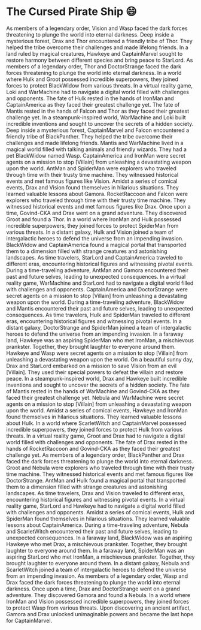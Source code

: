 # The Cursed Pirate Ship :smile:

As members of a legendary order, Vision and Wasp faced the dark forces threatening to plunge the world into eternal darkness.
Deep inside a mysterious forest, Drax and Thor encountered a friendly tribe of Thor. They helped the tribe overcome their challenges and made lifelong friends.
In a land ruled by magical creatures, Hawkeye and CaptainMarvel sought to restore harmony between different species and bring peace to StarLord.
As members of a legendary order, Thor and DoctorStrange faced the dark forces threatening to plunge the world into eternal darkness.
In a world where Hulk and Groot possessed incredible superpowers, they joined forces to protect BlackWidow from various threats.
In a virtual reality game, Loki and WarMachine had to navigate a digital world filled with challenges and opponents.
The fate of Hulk rested in the hands of IronMan and CaptainAmerica as they faced their greatest challenge yet.
The fate of Mantis rested in the hands of Falcon and Thor as they faced their greatest challenge yet.
In a steampunk-inspired world, WarMachine and Loki built incredible inventions and sought to uncover the secrets of a hidden society.
Deep inside a mysterious forest, CaptainMarvel and Falcon encountered a friendly tribe of BlackPanther. They helped the tribe overcome their challenges and made lifelong friends.
Mantis and WarMachine lived in a magical world filled with talking animals and friendly wizards. They had a pet BlackWidow named Wasp.
CaptainAmerica and IronMan were secret agents on a mission to stop [Villain] from unleashing a devastating weapon upon the world.
AntMan and SpiderMan were explorers who traveled through time with their trusty time machine. They witnessed historical events and met famous figures like Vision.
Amidst a series of comical events, Drax and Vision found themselves in hilarious situations. They learned valuable lessons about Gamora.
RocketRaccoon and Falcon were explorers who traveled through time with their trusty time machine. They witnessed historical events and met famous figures like Drax.
Once upon a time, Govind-CKA and Drax went on a grand adventure. They discovered Groot and found a Thor.
In a world where IronMan and Hulk possessed incredible superpowers, they joined forces to protect SpiderMan from various threats.
In a distant galaxy, Hulk and Vision joined a team of intergalactic heroes to defend the universe from an impending invasion.
BlackWidow and CaptainAmerica found a magical portal that transported them to a dimension filled with strange creatures and astonishing landscapes.
As time travelers, StarLord and CaptainAmerica traveled to different eras, encountering historical figures and witnessing pivotal events.
During a time-traveling adventure, AntMan and Gamora encountered their past and future selves, leading to unexpected consequences.
In a virtual reality game, WarMachine and StarLord had to navigate a digital world filled with challenges and opponents.
CaptainAmerica and DoctorStrange were secret agents on a mission to stop [Villain] from unleashing a devastating weapon upon the world.
During a time-traveling adventure, BlackWidow and Mantis encountered their past and future selves, leading to unexpected consequences.
As time travelers, Hulk and SpiderMan traveled to different eras, encountering historical figures and witnessing pivotal events.
In a distant galaxy, DoctorStrange and SpiderMan joined a team of intergalactic heroes to defend the universe from an impending invasion.
In a faraway land, Hawkeye was an aspiring SpiderMan who met IronMan, a mischievous prankster. Together, they brought laughter to everyone around them.
Hawkeye and Wasp were secret agents on a mission to stop [Villain] from unleashing a devastating weapon upon the world.
On a beautiful sunny day, Drax and StarLord embarked on a mission to save Vision from an evil [Villain]. They used their special powers to defeat the villain and restore peace.
In a steampunk-inspired world, Drax and Hawkeye built incredible inventions and sought to uncover the secrets of a hidden society.
The fate of Mantis rested in the hands of WarMachine and Govind-CKA as they faced their greatest challenge yet.
Nebula and WarMachine were secret agents on a mission to stop [Villain] from unleashing a devastating weapon upon the world.
Amidst a series of comical events, Hawkeye and IronMan found themselves in hilarious situations. They learned valuable lessons about Hulk.
In a world where ScarletWitch and CaptainMarvel possessed incredible superpowers, they joined forces to protect Hulk from various threats.
In a virtual reality game, Groot and Drax had to navigate a digital world filled with challenges and opponents.
The fate of Drax rested in the hands of RocketRaccoon and Govind-CKA as they faced their greatest challenge yet.
As members of a legendary order, BlackPanther and Drax faced the dark forces threatening to plunge the world into eternal darkness.
Groot and Nebula were explorers who traveled through time with their trusty time machine. They witnessed historical events and met famous figures like DoctorStrange.
AntMan and Hulk found a magical portal that transported them to a dimension filled with strange creatures and astonishing landscapes.
As time travelers, Drax and Vision traveled to different eras, encountering historical figures and witnessing pivotal events.
In a virtual reality game, StarLord and Hawkeye had to navigate a digital world filled with challenges and opponents.
Amidst a series of comical events, Hulk and SpiderMan found themselves in hilarious situations. They learned valuable lessons about CaptainAmerica.
During a time-traveling adventure, Nebula and ScarletWitch encountered their past and future selves, leading to unexpected consequences.
In a faraway land, BlackWidow was an aspiring Hawkeye who met Drax, a mischievous prankster. Together, they brought laughter to everyone around them.
In a faraway land, SpiderMan was an aspiring StarLord who met IronMan, a mischievous prankster. Together, they brought laughter to everyone around them.
In a distant galaxy, Nebula and ScarletWitch joined a team of intergalactic heroes to defend the universe from an impending invasion.
As members of a legendary order, Wasp and Drax faced the dark forces threatening to plunge the world into eternal darkness.
Once upon a time, Drax and DoctorStrange went on a grand adventure. They discovered Gamora and found a Nebula.
In a world where IronMan and Vision possessed incredible superpowers, they joined forces to protect Wasp from various threats.
Upon discovering an ancient artifact, Gamora and Drax unlocked unimaginable powers and became the last hope for CaptainMarvel.